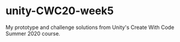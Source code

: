 # unity-CWC20-week5

My prototype and challenge solutions from Unity's Create With Code Summer 2020 course.
